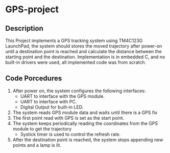 # GPS-project
## Description
This Project implements a GPS tracking system using TM4C123G LaunchPad, the system should stores the moved trajectory after power-on until a destination point is reached and calculate the distance between the starting point and the destination.
Implementation is in embedded C, and no built-in drivers were used, all implemented code was from scratch.
## Code Porcedures
	
1. After power on, the system configures the following interfaces:
   *   UART to interface with the GPS module.
   *   UART to interface with PC.
   *   Digital Output for built-in LED.
2. The system reads GPS module data and waits until there is a GPS fix
3. The first point read with GPS is set as the start point.
4. The system keeps periodically reading the coordinates from the GPS module to get the trajectory
   *   Systick timer is used to control the refresh rate.
5. After the destination point is reached, the system stops appending new points and a lamp is lit.

